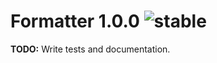 
# Formatter 1.0.0 ![stable](https://img.shields.io/badge/stability-stable-4EBA0F.svg?style=flat)

**TODO:** Write tests and documentation.
